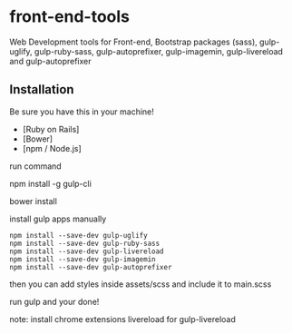 # front-end-tools
Web Development tools for Front-end, Bootstrap packages (sass), gulp-uglify, gulp-ruby-sass, gulp-autoprefixer, gulp-imagemin, gulp-livereload and gulp-autoprefixer



## Installation

Be sure you have this in your machine!

* [Ruby on Rails]
* [Bower]
* [npm / Node.js]

run command

npm install -g gulp-cli

bower install



install gulp apps manually 

	npm install --save-dev gulp-uglify
	npm install --save-dev gulp-ruby-sass
	npm install --save-dev gulp-livereload
	npm install --save-dev gulp-imagemin
	npm install --save-dev gulp-autoprefixer
  
  
then you can add styles inside assets/scss and include it to main.scss

run gulp
and your done!


note: install chrome extensions livereload for gulp-livereload
